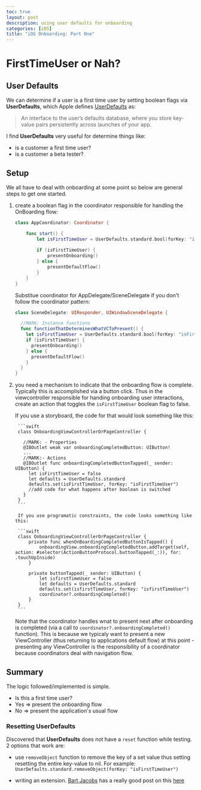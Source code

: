 ```yaml
---
toc: true
layout: post
description: using user defaults for onboarding
categories: [iOS]
title: "iOS Onboarding: Part One"
---
```

# FirstTimeUser or Nah?

## User Defaults
We can determine if a user is a first time user by setting boolean flags via **UserDefaults**, which Apple defines [UserDefaults](https://developer.apple.com/documentation/foundation/userdefaults) as: 
>An interface to the user’s defaults database, where you store key-value pairs persistently across launches of your app.

I find **UserDefaults** very useful for determine things like: 
  - is a customer a first time user?
  - is a customer a beta tester? 

## Setup
We all have to deal with onboarding at some point so below are general steps to get one started.

1. create a boolean flag in the coordinator responsible for handling the OnBoarding flow: 
    ```swift
    class AppCoordinator: Coordinator {
    
        func start() {
            let isFirstTimeUser = UserDefaults.standard.bool(forKey: "isFirstTimeUser")
            
            if (isFirstTimeUser) {
                presentOnboarding()
            } else {
                presentDefaultFlow()
            }
        }  
    }
    ``` 
      Substitue coordinator for AppDelegate/SceneDelegate if you don't follow the coordinator pattern:
        
      ```swift 
      class SceneDelegate: UIResponder, UIWindowSceneDelegate {
    
        //MARK: Instance functions
        func functionThatDeterminesWhatVCToPresent() {
          let isFirstTimeUser = UserDefaults.standard.bool(forKey: "isFirstTimeUser")
          if (isFirstTimeUser) {
            presentOnboarding()
          } else {
            presentDefaultFlow()
          }
        }  
      }
      ```


2. you need a mechanism to indicate that the onboarding flow is complete. Typically this is accomplished via a button click. Thus in the viewcontroller responsible for handing onboarding user interactions, create an action that toggles the `isFirstTimeUser` boolean flag to false. 

    If you use a storyboard, the code for that would look something like this:
        
        ```swift
        class OnboardingViewControllerOrPageController {
    
          //MARK: - Properties
          @IBOutlet weak var onboardingCompletedButton: UIButton!
          ...
          //MARK:- Actions
          @IBOutlet func onboardingCompletedButtonTapped(_ sender: UIButton) {
            let isFirstTimeUser = false
            let defaults = UserDefaults.standard
            defaults.set(isFirstTimeUser, forKey: "isFirstTimeUser")
            //add code for what happens after boolean is switched
          }
        }
        ```
        
        If you use programatic constraints, the code looks something like this: 
        
        ```swift 
        class OnboardingViewControllerOrPageController {
            private func whenOnBoardingCompletedButtonIsTapped() {
                onboardingView.onboardingCompletedButton.addTarget(self, action: #selector(ActionButtonProtocol.buttonTapped(_:)), for: .touchUpInside)
            }   
            
            private buttonTapped(_ sender: UIButton) {
                let isfirstTimeUser = false
                let defaults = UserDefaults.standard
                defaults.set(isfirstTimeUser, forKey: "isfirstTimeUser")
                coordinator?.onboardingCompleted()
            }
        }
        ```
    Note that the coordinator handles wnat to present next after onboarding is completed (via a call to `coordinator?.onboardingCompleted()` function). This is because we typicaly want to present a new ViewController (thus returning to applications default flow) at this point -  presenting any ViewController is the responsibility of a coordinator because coordinators deal with navigation flow. 

## Summary
The logic followed/implemented is simple. 
- Is this a first time user? 
- Yes => present the onboarding flow
- No => present the application's usual flow

### Resetting UserDefaults
Discovered that **UserDefaults** does not have a `reset` function while testing. 2 options that work are: 
- use `removeObject` function to remove the key of a set value thus setting resetting the entire key-value to nil. For example: `UserDefaults.standard.removeObject(forKey: "isFirstTimeUser")`

- writing an extension. [Bart Jacobs](https://twitter.com/_bartjacobs) has a really good post on this [here](https://cocoacasts.com/ud-8-how-to-clear-or-reset-user-defaults-in-swift)